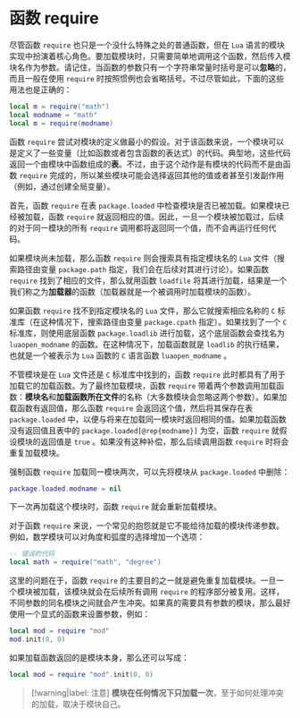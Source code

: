 # 函数 require

尽管函数 `require` 也只是一个没什么特殊之处的普通函数，但在 `Lua` 语言的模块实现中扮演着核心角色。要加载模块时，只需要简单地调用这个函数，然后传入模块名作为参数。请记住，当函数的参数只有一个字符串常量时括号是可以**忽略**的，而且一般在使用 `require` 时按照惯例也会省略括号。不过尽管如此，下面的这些用法也是正确的：

```lua
local m = require("math")
local modname = "math"
local m = require(modname)
```

函数 `require` 尝试对模块的定义做最小的假设。对于该函数来说，一个模块可以是定义了一些变量（比如函数或者包含函数的表达式）的代码。典型地，这些代码返回一个由模块中函数组成的**表**。不过，由于这个动作是有模块的代码而不是由函数 `require` 完成的，所以某些模块可能会选择返回其他的值或者甚至引发副作用（例如，通过创建全局变量）。

首先，函数 `require` 在表 `package.loaded` 中检查模块是否已被加载。如果模块已经被加载，函数 `require` 就返回相应的值。因此，一旦一个模块被加载过，后续的对于同一模块的所有 `require` 调用都将返回同一个值，而不会再运行任何代码。

如果模块尚未加载，那么函数 `require` 则会搜索具有指定模块名的 `Lua` 文件（搜索路径由变量 `package.path` 指定，我们会在后续对其进行讨论）。如果函数 `require` 找到了相应的文件，那么就用函数 `loadfile` 将其进行加载，结果是一个我们称之为**加载器**的函数（加载器就是一个被调用时加载模块的函数）。

如果函数 `require` 找不到指定模块名的 `Lua` 文件，那么它就搜索相应名称的 `C` 标准库（在这种情况下，搜索路径由变量 `package.cpath` 指定）。如果找到了一个 `C` 标准库，则使用底层函数 `package.loadlib` 进行加载，这个底层函数会查找名为 `luaopen_modname` 的函数。在这种情况下，加载函数就是 `loadlib` 的执行结果，也就是一个被表示为 `Lua` 函数的 `C` 语言函数 `luaopen_modname` 。

不管模块是在 `Lua` 文件还是 `C` 标准库中找到的，函数 `require` 此时都具有了用于加载它的加载函数。为了最终加载模块，函数 `require` 带着两个参数调用加载函数：**模块名**和**加载函数所在文件**的名称（大多数模块会忽略这两个参数）。如果加载函数有返回值，那么函数 `require` 会返回这个值，然后将其保存在表 `package.loaded` 中，以便与将来在加载同一模块时返回相同的值。如果加载函数没有返回值且表中的 `package.loaded[@rep{modname}]` 为空，函数 `require` 就假设模块的返回值是 `true` 。如果没有这种补偿，那么后续调用函数 `require` 时将会重复加载模块。

强制函数 `require` 加载同一模块两次，可以先将模块从 `package.loaded` 中删除：

```lua
package.loaded.modname = nil
```

下一次再加载这个模块时，函数 `require` 就会重新加载模块。

对于函数 `require` 来说，一个常见的抱怨就是它不能给待加载的模块传递参数。例如，数学模块可以对角度和弧度的选择增加一个选项：

```lua
-- 错误的代码
local math = require("math", "degree")
```

这里的问题在于，函数 `require` 的主要目的之一就是避免重复加载模块。一旦一个模块被加载，该模块就会在后续所有调用 `require` 的程序部分被复用。这样，不同参数的同名模块之间就会产生冲突。如果真的需要具有参数的模块，那么最好使用一个显式的函数来设置参数，例如：

```lua
local mod = require "mod"
mod.init(0, 0)
```

如果加载函数返回的是模块本身，那么还可以写成：

```lua
local mod = require "mod".init(0, 0)
```

> [!warning|label: 注意]
> **模块在任何情况下只加载一次**，至于如何处理冲突的加载，取决于模块自己。

